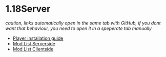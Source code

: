 # 1.18Server 
*caution, links automatically open in the same tab with GitHub, if you dont want that behaviour, you need to open it in a speperate tab manually*
* [Player installation guide](Installation.MD)
* [Mod List Serverside](ServerMods.MD)
* [Mod List Clientside](ClientMods.MD)
